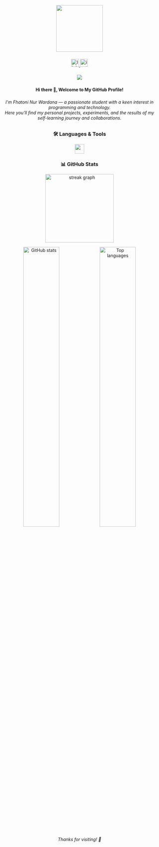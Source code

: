 <div align="center">
  <img height="150" src="https://media0.giphy.com/media/v1.Y2lkPTc5MGI3NjExZGlkYjNid3d4ejc4dzQ3bHR3MnN0M2k4N3lwNnlnOXFwNTJwd3VlbCZlcD12MV9pbnRlcm5hbF9naWZfYnlfaWQmY3Q9Zw/DyAwqCgksTbPOliPb9/giphy.gif" />
</div>

###

<div align="center">
  <a href="https://www.linkedin.com/in/fhatoni-nur-wardana-8060112ab" target="_blank">
    <img src="https://img.shields.io/static/v1?message=LinkedIn&logo=linkedin&label=&color=024CAA&logoColor=white&labelColor=024CAA&style=for-the-badge" height="25" alt="linkedin logo" />
  </a>
  <a href="https://www.instagram.com/fha.toni_/" target="_blank">
    <img src="https://img.shields.io/static/v1?message=Instagram&logo=instagram&label=&color=FF7F3E&logoColor=white&labelColor=&style=for-the-badge" height="25" alt="instagram logo" />
  </a>
</div>

###

<div align="center">
  <img src="https://visitor-badge.laobi.icu/badge?page_id=fhatoni.fhatoni&left_color=orange&right_color=blue" />
</div>

###

<h4 align="center">Hi there 👋, Welcome to My GitHub Profile!</h4>

###

<h6 align="center">
  I'm Fhatoni Nur Wardana — a passionate student with a keen interest in programming and technology.
  <br />
  Here you'll find my personal projects, experiments, and the results of my self-learning journey and collaborations.
</h6>

###

<h3 align="center">🛠️ Languages & Tools</h3>

<div align="center">
  <img src="https://skillicons.dev/icons?i=html,css,js,php,mysql,github,bootstrap,tailwind,laravel,nodejs,flutter,express,firebase,figma,postman,jquery,stackoverflow,ps,ai,ae" height="30" />
</div>

###

<h3 align="center">📊 GitHub Stats</h3>

<div align="center">
  <img src="https://streak-stats.demolab.com?user=fhatoni&locale=en&mode=daily&theme=dark&hide_border=false&border_radius=5" height="220" alt="streak graph" />
</div>

<p align="center">
  <img width="48%" src="https://github-readme-stats.vercel.app/api?username=fhatoni&show_icons=true&theme=default" alt="GitHub stats" />
  <img width="48%" src="https://github-readme-stats.vercel.app/api/top-langs/?username=fhatoni&layout=compact&theme=default" alt="Top languages" />
</p>

###

<div align="center">
  <h6>Thanks for visiting! 🚀</h6>
</div>
